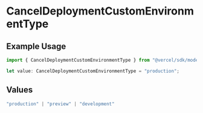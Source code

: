 # CancelDeploymentCustomEnvironmentType

## Example Usage

```typescript
import { CancelDeploymentCustomEnvironmentType } from "@vercel/sdk/models/operations/canceldeployment.js";

let value: CancelDeploymentCustomEnvironmentType = "production";
```

## Values

```typescript
"production" | "preview" | "development"
```
